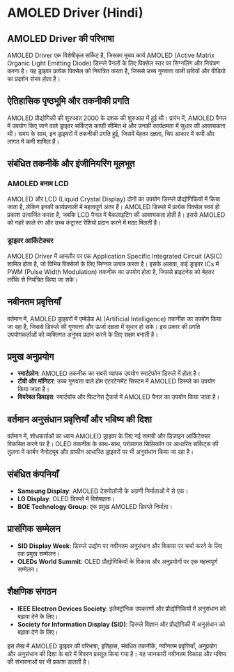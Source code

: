 # AMOLED Driver (Hindi)

## AMOLED Driver की परिभाषा
AMOLED Driver एक विशेषीकृत सर्किट है, जिसका मुख्य कार्य AMOLED (Active Matrix Organic Light Emitting Diode) डिस्प्ले पैनलों के लिए पिक्सेल स्तर पर सिग्नलिंग और नियंत्रण करना है। यह ड्राइवर प्रत्येक पिक्सेल को नियंत्रित करता है, जिससे उच्च गुणवत्ता वाली छवियों और वीडियो का प्रदर्शन संभव होता है।

## ऐतिहासिक पृष्ठभूमि और तकनीकी प्रगति
AMOLED प्रौद्योगिकी की शुरुआत 2000 के दशक की शुरुआत में हुई थी। प्रारंभ में, AMOLED पैनल में उपयोग किए जाने वाले ड्राइवर सर्किट्स काफी सीमित थे और उनकी कार्यक्षमता में सुधार की आवश्यकता थी। समय के साथ, इन ड्राइवरों में तकनीकी प्रगति हुई, जिसमें बेहतर दक्षता, चिप आकार में कमी और लागत में कमी शामिल हैं। 

## संबंधित तकनीकें और इंजीनियरिंग मूलभूत
### AMOLED बनाम LCD
AMOLED और LCD (Liquid Crystal Display) दोनों का उपयोग डिस्प्ले प्रौद्योगिकियों में किया जाता है, लेकिन इनकी कार्यप्रणाली में महत्वपूर्ण अंतर हैं। AMOLED डिस्प्ले में प्रत्येक पिक्सेल स्वयं ही प्रकाश उत्सर्जित करता है, जबकि LCD पैनल में बैकलाइटिंग की आवश्यकता होती है। इससे AMOLED को गहरे काले रंग और उच्च कंट्रास्ट रेशियो प्रदान करने में मदद मिलती है। 

### ड्राइवर आर्किटेक्चर
AMOLED Driver में आमतौर पर एक Application Specific Integrated Circuit (ASIC) शामिल होता है, जो विभिन्न पिक्सेलों के लिए सिग्नल उत्पन्न करता है। इसके अलावा, कई ड्राइवर ICs में PWM (Pulse Width Modulation) तकनीक का उपयोग होता है, जिससे ब्राइटनेस को बेहतर तरीके से नियंत्रित किया जा सके।

## नवीनतम प्रवृत्तियाँ
वर्तमान में, AMOLED ड्राइवरों में एम्बेडेड AI (Artificial Intelligence) तकनीक का उपयोग किया जा रहा है, जिससे डिस्प्ले की गुणवत्ता और ऊर्जा दक्षता में सुधार हो सके। इस प्रकार की प्रगति उपयोगकर्ताओं को व्यक्तिगत अनुभव प्रदान करने के लिए सक्षम बनाती है।

## प्रमुख अनुप्रयोग
- **स्मार्टफ़ोन**: AMOLED तकनीक का सबसे व्यापक उपयोग स्मार्टफोन डिस्प्ले में होता है।
- **टीवी और मॉनिटर**: उच्च गुणवत्ता वाले होम एंटरटेनमेंट सिस्टम में AMOLED डिस्प्ले का उपयोग किया जाता है।
- **वियरेबल डिवाइस**: स्मार्टवॉच और फिटनेस ट्रैकर्स में AMOLED पैनल का उपयोग किया जाता है।

## वर्तमान अनुसंधान प्रवृत्तियाँ और भविष्य की दिशा
वर्तमान में, शोधकर्ताओं का ध्यान AMOLED ड्राइवर के लिए नई सामग्री और डिज़ाइन आर्किटेक्चर विकसित करने पर है। OLED तकनीक के साथ-साथ, परंपरागत सिलिकॉन पर आधारित सर्किट्स की तुलना में कार्बन नैनोट्यूब और ग्राफीन आधारित ड्राइवरों पर भी अनुसंधान किया जा रहा है। 

## संबंधित कंपनियाँ
- **Samsung Display**: AMOLED टेक्नोलॉजी के अग्रणी निर्माताओं में से एक।
- **LG Display**: OLED डिस्प्ले में विशेषज्ञता।
- **BOE Technology Group**: एक प्रमुख AMOLED डिस्प्ले निर्माता।
  
## प्रासंगिक सम्मेलन
- **SID Display Week**: डिस्प्ले उद्योग पर नवीनतम अनुसंधान और विकास पर चर्चा करने के लिए एक प्रमुख सम्मेलन।
- **OLEDs World Summit**: OLED प्रौद्योगिकियों के विकास और अनुप्रयोगों पर एक महत्वपूर्ण सम्मेलन।

## शैक्षणिक संगठन
- **IEEE Electron Devices Society**: इलेक्ट्रॉनिक उपकरणों और प्रौद्योगिकियों में अनुसंधान को बढ़ावा देने के लिए।
- **Society for Information Display (SID)**: डिस्प्ले विज्ञान और प्रौद्योगिकी में अनुसंधान को बढ़ावा देने के लिए। 

इस लेख में AMOLED ड्राइवर की परिभाषा, इतिहास, संबंधित तकनीकें, नवीनतम प्रवृत्तियाँ, अनुप्रयोग और अनुसंधान की दिशा के बारे में विवरण प्रस्तुत किया गया है। यह जानकारी नवीनतम विकास और भविष्य की संभावनाओं पर भी प्रकाश डालती है।